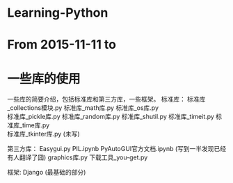 # Learning-Python
From 2015-11-11 to
=======
# 一些库的使用
一些库的简要介绍，包括标准库和第三方库，一些框架。
标准库：
  标准库_collections模块.py
  标准库_math库.py
  标准库_os库.py	
  标准库_pickle库.py
  标准库_random库.py
  标准库_shutil.py
  标准库_timeit.py
  标准库_time库.py	
  标准库_tkinter库.py  (未写)
  
第三方库：
  Easygui.py
  PIL.ipynb
  PyAutoGUI官方文档.ipynb  (写到一半发现已经有人翻译了囧)
  graphics库.py
  下载工具_you-get.py
  
框架:
  Django  (最基础的部分)
